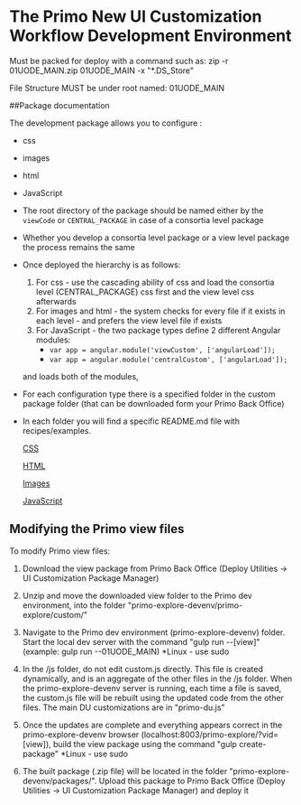 
# The Primo New UI Customization Workflow Development Environment



Must be packed for deploy with a command such as: zip -r 01UODE_MAIN.zip 01UODE_MAIN -x "*.DS_Store"

File Structure MUST be under root named: 01UODE_MAIN



##Package documentation

The development package allows you to configure :

- css

- images

- html

- JavaScript

- The root directory of the package should be named either by the `viewCode` or `CENTRAL_PACKAGE` in case of a consortia level package
- Whether you develop a consortia level package or a view level package the process remains the same
- Once deployed the hierarchy is as follows:
    1. For css - use the cascading ability of css and load the consortia level (CENTRAL_PACKAGE) css first and the view level css afterwards
    2. For images and html - the system checks for every file if it exists in each level - and prefers the view level file if exists
    3. For JavaScript - the two package types define 2 different Angular modules:
        - ```var app = angular.module('viewCustom', ['angularLoad']);```
        - ```var app = angular.module('centralCustom', ['angularLoad']);```

  and loads both of the modules,

- For each configuration type there is a specified folder in the custom package folder (that can be downloaded form your Primo Back Office)
- In each folder you will find a specific README.md file with recipes/examples.

  [CSS](./VIEW_CODE/css/README.md "css documentation")

  [HTML](./VIEW_CODE/html/README.md "html documentation")

  [Images](./VIEW_CODE/img/README.md "images documentation")

  [JavaScript](./VIEW_CODE/js/README.md "javascript documentation")



## Modifying the Primo view files

To modify Primo view files:

1. Download the view package from Primo Back Office (Deploy Utilities -> UI Customization Package Manager)

2. Unzip and move the downloaded view folder to the Primo dev environment, into the folder "primo-explore-devenv/primo-explore/custom/"

3. Navigate to the Primo dev environment (primo-explore-devenv) folder. Start the local dev server with the command "gulp run --[view]" (example: gulp run --01UODE_MAIN) *Linux - use sudo 

4. In the /js folder, do not edit custom.js directly. This file is created dynamically, and is an aggregate of the other files in the /js folder. When the primo-explore-devenv server is running, each time a file is saved, the custom.js file will be rebuilt using the updated code from the other files. The main DU customizations are in "primo-du.js"

5. Once the updates are complete and everything appears correct in the primo-explore-devenv browser (localhost:8003/primo-explore/?vid=[view]), build the view package using the command "gulp create-package" *Linux - use sudo

6. The built package (.zip file) will be located in the folder "primo-explore-devenv/packages/".  Upload this package to Primo Back Office (Deploy Utilities -> UI Customization Package Manager) and deploy it












